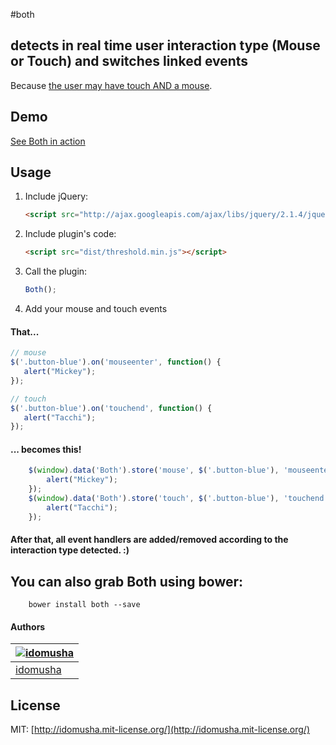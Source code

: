 #both

## detects in real time user interaction type (Mouse or Touch) and switches linked events
Because [the user may have touch AND a mouse](http://www.html5rocks.com/en/mobile/touchandmouse/).

## Demo

[See Both in action](http://idomusha.github.io/both/)

## Usage

1. Include jQuery:

	```html
	<script src="http://ajax.googleapis.com/ajax/libs/jquery/2.1.4/jquery.min.js"></script>
	```

2. Include plugin's code:

	```html
	<script src="dist/threshold.min.js"></script>
	```

3. Call the plugin:

	```javascript
	Both();
	```

4. Add your mouse and touch events

#### That...
```js
// mouse
$('.button-blue').on('mouseenter', function() {
   alert("Mickey");
});

// touch
$('.button-blue').on('touchend', function() {
   alert("Tacchi");
});
```

#### ... becomes this!
```js
    $(window).data('Both').store('mouse', $('.button-blue'), 'mouseenter', function (e) {
        alert("Mickey");
    });
    $(window).data('Both').store('touch', $('.button-blue'), 'touchend', function (e) {
        alert("Tacchi");
    });
```

#### After that, all event handlers are added/removed according to the interaction type detected. :)

## You can also grab Both using bower:
```
    bower install both --save
```

#### Authors

[![idomusha](https://fr.gravatar.com/userimage/43584317/49cfb592a2054e9c39c5dc195e5ea419.png?size=70)](https://github.com/idomusha) |
--- |
[idomusha](https://github.com/idomusha) |

## License

MIT: [http://idomusha.mit-license.org/](http://idomusha.mit-license.org/)